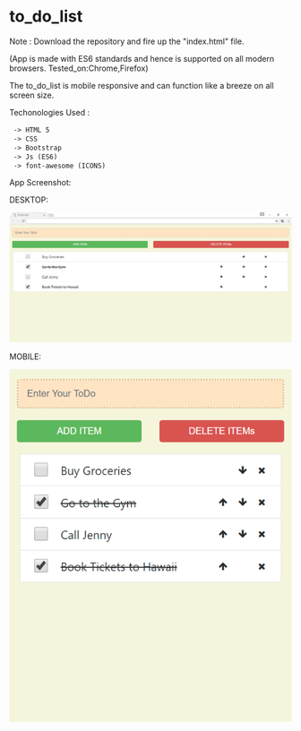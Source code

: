 


# to_do_list

Note : Download the repository and fire up the "index.html" file.

(App is made with ES6 standards and hence is supported on all modern browsers. Tested_on:Chrome,Firefox)

The to_do_list is mobile responsive and can function like a breeze on all screen size.

Techonologies Used :

     -> HTML 5
     -> CSS
     -> Bootstrap
     -> Js (ES6)
     -> font-awesome (ICONS)

App Screenshot:

DESKTOP:


![Alt text](https://github.com/divyankkarolia97/to_do_list/blob/master/SCREENSHOTS/Screenshot(Desktop).jpg "Screenshot(Desktop)")

MOBILE:


![Alt text](https://github.com/divyankkarolia97/to_do_list/blob/master/SCREENSHOTS/Screenshot(Mobile).PNG "Screenshot(Desktop)")

